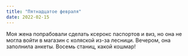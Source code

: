 ```yaml
---
title: "Пятнадцатое февраля"
date: 2022-02-15
---
```

Моя жена попрабовали сделать ксерокс паспортов и виз, но она не могла войти в магазин с коляской из-за лесници. Вечером, она заполнила анкеты. Восемь станиц, какой кошмар!


